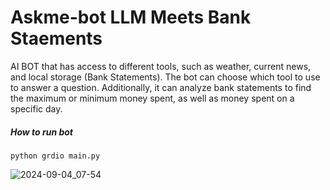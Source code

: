 # Askme-bot LLM Meets Bank Staements
AI BOT that has access to different tools, such as weather, current news, and local storage (Bank Statements). The bot can choose which tool to use to answer a question. Additionally, it can analyze bank statements to find the maximum or minimum money spent, as well as money spent on a specific day.

##### How to run bot
`python
grdio main.py
`


![2024-09-04_07-54](https://github.com/user-attachments/assets/692ea8a0-4aba-44a5-9e83-d04d237d2908)

